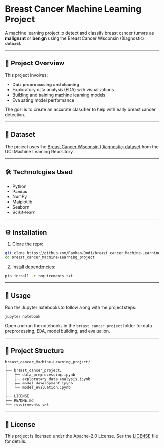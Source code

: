 # Breast Cancer Machine Learning Project

A machine learning project to detect and classify breast cancer tumors as **malignant** or **benign** using the Breast Cancer Wisconsin (Diagnostic) dataset.

---

## 🚀 Project Overview

This project involves:

- Data preprocessing and cleaning
- Exploratory data analysis (EDA) with visualizations
- Building and training machine learning models
- Evaluating model performance

The goal is to create an accurate classifier to help with early breast cancer detection.

---

## 📁 Dataset

The project uses the [Breast Cancer Wisconsin (Diagnostic) dataset](https://archive.ics.uci.edu/ml/datasets/Breast+Cancer+Wisconsin+(Diagnostic)) from the UCI Machine Learning Repository.

---

## 🛠️ Technologies Used

- Python  
- Pandas  
- NumPy  
- Matplotlib  
- Seaborn  
- Scikit-learn  

---

## ⚙️ Installation

1. Clone the repo:

```bash
git clone https://github.com/Rayhan-Dodi/breast_cancer_Machine-Learning_project.git
cd breast_cancer_Machine-Learning_project
````

2. Install dependencies:

```bash
pip install -r requirements.txt
```

---

## 🎯 Usage

Run the Jupyter notebooks to follow along with the project steps:

```bash
jupyter notebook
```

Open and run the notebooks in the `breast_cancer_project` folder for data preprocessing, EDA, model building, and evaluation.

---

## 📂 Project Structure

```
breast_cancer_Machine-Learning_project/
│
├── breast_cancer_project/
│   ├── data_preprocessing.ipynb
│   ├── exploratory_data_analysis.ipynb
│   ├── model_development.ipynb
│   └── model_evaluation.ipynb
│
├── LICENSE
├── README.md
└── requirements.txt
```

---

## 📄 License

This project is licensed under the Apache-2.0 License. See the [LICENSE](LICENSE) file for details.


